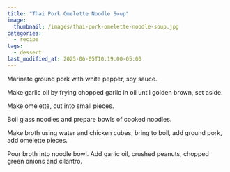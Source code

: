 ```yaml
---
title: "Thai Pork Omelette Noodle Soup"
image: 
  thumbnail: /images/thai-pork-omelette-noodle-soup.jpg
categories:
  - recipe
tags:
  - dessert
last_modified_at: 2025-06-05T10:19:00-05:00
---
```


Marinate ground pork with white pepper, soy sauce.

Make garlic oil by frying chopped garlic in oil until golden brown, set aside.

Make omelette, cut into small pieces.

Boil glass noodles and prepare bowls of cooked noodles.

Make broth using water and chicken cubes, bring to boil, add ground pork, add omelette pieces.

Pour broth into noodle bowl. Add garlic oil, crushed peanuts, chopped green onions and cilantro.


